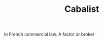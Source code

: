 ---
title: Cabalist
letter: C
permalink: "/definitions/bld-cabalist.html"
body: In French commercial law. A factor or broker
published_at: '2018-07-07'
source: Black's Law Dictionary 2nd Ed (1910)
layout: post
---